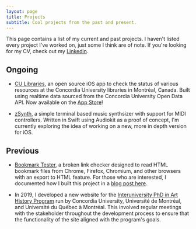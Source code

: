 ```yaml
---
layout: page
title: Projects
subtitle: Cool projects from the past and present.
---
```


This page contains a list of my current and past projects. I haven't listed every project I've worked on, just some I think are of note. If you're looking for my CV, check out my [Linkedin](https://www.linkedin.com/in/markjamesm/).

## Ongoing

- [CU Libraries](https://markjames.dev/cu-libraries), an open source iOS app to check the status of various resources at the Concordia University libraries in Montréal, Canada. Built using realtime data sourced from the Concordia University Open Data API. Now available on the [App Store](https://apps.apple.com/ca/app/cu-libraries/id1500109652)!

- [zSynth](https://github.com/markjamesm/ZSynth), a simple terminal based music synthsizer with support for MIDI controllers. Written in Swift using Audiokit as a proof of concept, I'm currently exploring the idea of working on a new, more in depth version for iOS. 


## Previous

- [Bookmark Tester](https://github.com/markjamesm/bookmark-tester), a broken link checker designed to read HTML bookmark files from Chrome, Firefox, Chromium, and other browsers with an export to HTML feature. For those who are interested, I documented how I built this project in a [blog post here](https://markjames.dev/2020-04-20-bookmark-dead-link-checker-swift/).

- In 2019, I developed a new website for the [Interuniversity PhD in Art History Program](http://docinterhar.org) run by Concordia University, Université de Montréal, and Université du Québec à Montréal. This involved regular meetings with the stakeholder throughout the development process to ensure that the functionality of the site aligned with the program's goals.